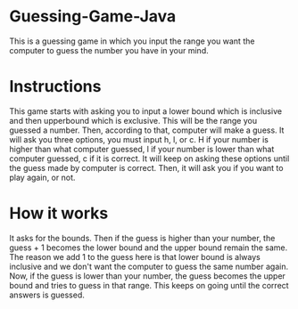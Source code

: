 # Guessing-Game-Java
This is a guessing game in which you input the range you want the computer to guess the number you have in your mind. 

# Instructions
This game starts with asking you to input a lower bound which is inclusive and then upperbound which is exclusive. This will be the range you guessed a number. Then, according to that, computer will make a guess. It will ask you three options, you must input h, l, or c. H if your number is higher than what computer guessed, l if your number is lower than what computer guessed, c if it is correct. It will keep on asking these options until the guess made by computer is correct. Then, it will ask you if you want to play again, or not.

# How it works
It asks for the bounds. Then if the guess is higher than your number, the guess + 1 becomes the lower bound and the upper bound remain the same. The reason we add 1 to the guess here is that lower bound is always inclusive and we don't want the computer to guess the same number again. Now, if the guess is lower than your number, the guess becomes the upper bound and tries to guess in that range. This keeps on going until the correct answers is guessed.
